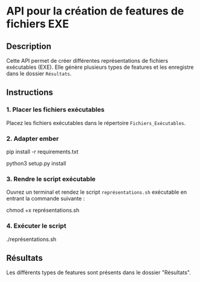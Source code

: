 # API pour la création de features de fichiers EXE

## Description

Cette API permet de créer différentes représentations de fichiers exécutables (EXE). Elle génère plusieurs types de features et les enregistre dans le dossier `Résultats`.

## Instructions

### 1. Placer les fichiers exécutables

Placez les fichiers exécutables dans le répertoire `Fichiers_Exécutables`.

### 2. Adapter ember 

pip install -r requirements.txt

python3 setup.py install

### 3. Rendre le script exécutable

Ouvrez un terminal et rendez le script `représentations.sh` exécutable en entrant la commande suivante :

chmod +x représentations.sh

### 4. Exécuter le script

./représentations.sh

## Résultats

Les différents types de features sont présents dans le dossier "Résultats".
